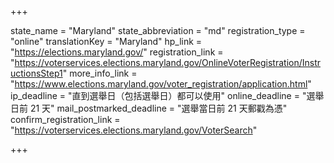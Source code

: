 +++

state_name = "Maryland"
state_abbreviation = "md"
registration_type = "online"
translationKey = "Maryland"
hp_link = "https://elections.maryland.gov/"
registration_link = "https://voterservices.elections.maryland.gov/OnlineVoterRegistration/InstructionsStep1"
more_info_link = "https://www.elections.maryland.gov/voter_registration/application.html"
ip_deadline = "直到選舉日（包括選舉日）都可以使用"
online_deadline = "選舉日前 21 天"
mail_postmarked_deadline = "選舉當日前 21 天郵戳為憑"
confirm_registration_link = "https://voterservices.elections.maryland.gov/VoterSearch"

+++